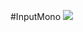 #InputMono ![](https://cloud.githubusercontent.com/assets/8317250/7021760/2240b122-dd60-11e4-9314-6aad9f5df2a6.png)
